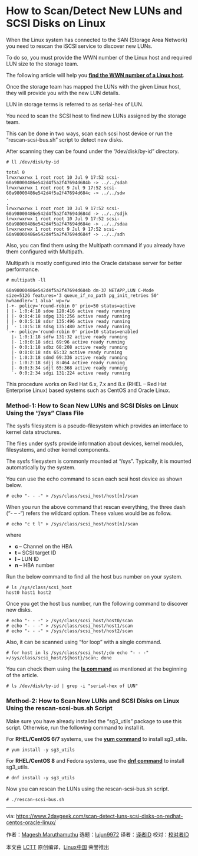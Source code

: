 [#]: collector: (lujun9972)
[#]: translator: ( )
[#]: reviewer: ( )
[#]: publisher: ( )
[#]: url: ( )
[#]: subject: (How to Scan/Detect New LUNs and SCSI Disks on Linux)
[#]: via: (https://www.2daygeek.com/scan-detect-luns-scsi-disks-on-redhat-centos-oracle-linux/)
[#]: author: (Magesh Maruthamuthu https://www.2daygeek.com/author/magesh/)

How to Scan/Detect New LUNs and SCSI Disks on Linux
======

When the Linux system has connected to the SAN (Storage Area Network) you need to rescan the iSCSI service to discover new LUNs.

To do so, you must provide the WWN number of the Linux host and required LUN size to the storage team.

The following article will help you [**find the WWN number of a Linux host**][1].

Once the storage team has mapped the LUNs with the given Linux host, they will provide you with the new LUN details.

LUN in storage terms is referred to as serial-hex of LUN.

You need to scan the SCSI host to find new LUNs assigned by the storage team.

This can be done in two ways, scan each scsi host device or run the “rescan-scsi-bus.sh” script to detect new disks.

After scanning they can be found under the “/dev/disk/by-id” directory.

```
# ll /dev/disk/by-id

total 0
lrwxrwxrwx 1 root root 10 Jul 9 17:52 scsi-60a98000486e542d4f5a2f47694d684b -> ../../sdah
lrwxrwxrwx 1 root root 9 Jul 9 17:52 scsi-60a98000486e542d4f5a2f47694d684c -> ../../sdw
.
.
lrwxrwxrwx 1 root root 10 Jul 9 17:52 scsi-60a98000486e542d4f5a2f47694d684d -> ../../sdjk
lrwxrwxrwx 1 root root 10 Jul 9 17:52 scsi-60a98000486e542d4f5a2f47694d684e -> ../../sdaa
lrwxrwxrwx 1 root root 9 Jul 9 17:52 scsi-60a98000486e542d4f5a2f47694d684f -> ../../sdh
```

Also, you can find them using the Multipath command if you already have them configured with Multipath.

Multipath is mostly configured into the Oracle database server for better performance.

```
# multipath -ll

60a98000486e542d4f5a2f47694d684b dm-37 NETAPP,LUN C-Mode
size=512G features='3 queue_if_no_path pg_init_retries 50' hwhandler='1 alua' wp=rw
|-+- policy='round-robin 0' prio=50 status=active
| |- 1:0:4:18 sdoe 128:416 active ready running
| |- 0:0:4:18 sdpq 131:256 active ready running
| |- 0:0:5:18 sdsr 135:496 active ready running
| `- 1:0:5:18 sdsq 135:480 active ready running
`-+- policy='round-robin 0' prio=10 status=enabled
  |- 1:0:1:18 sdfw 131:32 active ready running
  |- 1:0:0:18 sdci 69:96 active ready running
  |- 0:0:1:18 sdbz 68:208 active ready running
  |- 0:0:0:18 sds 65:32 active ready running
  |- 1:0:3:18 sdmd 69:336 active ready running
  |- 1:0:2:18 sdjj 8:464 active ready running
  |- 0:0:3:34 sdjt 65:368 active ready running
  `- 0:0:2:34 sdgi 131:224 active ready running
```

This procedure works on Red Hat 6.x, 7.x and 8.x (RHEL – Red Hat Enterprise Linux) based systems such as CentOS and Oracle Linux.

### Method-1: How to Scan New LUNs and SCSI Disks on Linux Using the “/sys” Class File

The sysfs filesystem is a pseudo-filesystem which provides an interface to kernel data structures.

The files under sysfs provide information about devices, kernel modules, filesystems, and other kernel components.

The sysfs filesystem is commonly mounted at “/sys”. Typically, it is mounted automatically by the system.

You can use the echo command to scan each scsi host device as shown below.

```
# echo "- - -" > /sys/class/scsi_host/host[n]/scan
```

When you run the above command that rescan everything, the three dash (“- – -“) refers the wildcard option. These values would be as follow.

```
# echo "c t l" > /sys/class/scsi_host/host[n]/scan
```

where

  * **c –** Channel on the HBA
  * **t –** SCSI target ID
  * **l –** LUN ID
  * **n –** HBA number



Run the below command to find all the host bus number on your system.

```
# ls /sys/class/scsi_host
host0 host1 host2
```

Once you get the host bus number, run the following command to discover new disks.

```
# echo "- - -" > /sys/class/scsi_host/host0/scan
# echo "- - -" > /sys/class/scsi_host/host1/scan
# echo "- - -" > /sys/class/scsi_host/host2/scan
```

Also, it can be scanned using “for loop” with a single command.

```
# for host in ls /sys/class/scsi_host/;do echo "- - -" >/sys/class/scsi_host/${host}/scan; done
```

You can check them using the **[ls command][2]** as mentioned at the beginning of the article.

```
# ls /dev/disk/by-id | grep -i "serial-hex of LUN"
```

### Method-2: How to Scan New LUNs and SCSI Disks on Linux Using the rescan-scsi-bus.sh Script

Make sure you have already installed the “sg3_utils” package to use this script. Otherwise, run the following command to install it.

For **RHEL/CentOS 6/7** systems, use the **[yum command][3]** to install sg3_utils.

```
# yum install -y sg3_utils
```

For **RHEL/CentOS 8** and Fedora systems, use the **[dnf command][4]** to install sg3_utils.

```
# dnf install -y sg3_utils
```

Now you can rescan the LUNs using the rescan-scsi-bus.sh script.

```
# ./rescan-scsi-bus.sh
```

--------------------------------------------------------------------------------

via: https://www.2daygeek.com/scan-detect-luns-scsi-disks-on-redhat-centos-oracle-linux/

作者：[Magesh Maruthamuthu][a]
选题：[lujun9972][b]
译者：[译者ID](https://github.com/译者ID)
校对：[校对者ID](https://github.com/校对者ID)

本文由 [LCTT](https://github.com/LCTT/TranslateProject) 原创编译，[Linux中国](https://linux.cn/) 荣誉推出

[a]: https://www.2daygeek.com/author/magesh/
[b]: https://github.com/lujun9972
[1]: https://www.2daygeek.com/how-to-find-wwn-wwnn-wwpn-number-of-hba-card-in-linux/
[2]: https://www.2daygeek.com/linux-unix-ls-command-display-directory-contents/
[3]: https://www.2daygeek.com/linux-yum-command-examples-manage-packages-rhel-centos-systems/
[4]: https://www.2daygeek.com/linux-dnf-command-examples-manage-packages-fedora-centos-rhel-systems/
